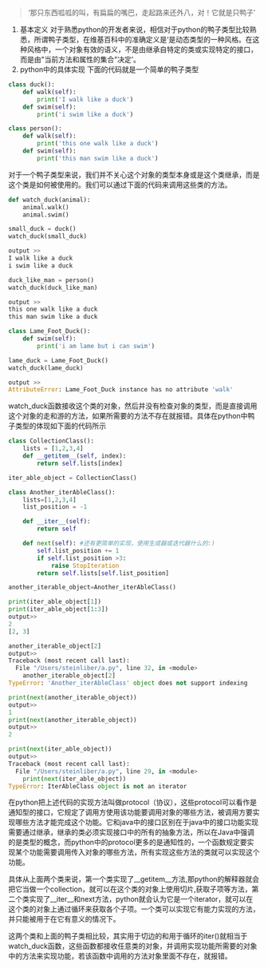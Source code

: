 > ‘那只东西呱呱的叫，有扁扁的嘴巴，走起路来还外八，对！它就是只鸭子’

1. 基本定义 对于熟悉python的开发者来说，相信对于python的鸭子类型比较熟悉，所谓鸭子类型，在维基百科中的准确定义是‘是动态类型的一种风格。在这种风格中，一个对象有效的语义，不是由继承自特定的类或实现特定的接口，而是由"当前方法和属性的集合"决定’。
2. python中的具体实现 下面的代码就是一个简单的鸭子类型

```python
class duck():
    def walk(self):
        print('I walk like a duck')
    def swim(self):
        print('i swim like a duck')

class person():
    def walk(self):
        print('this one walk like a duck') 
    def swim(self):
        print('this man swim like a duck')
```

对于一个鸭子类型来说，我们并不关心这个对象的类型本身或是这个类继承，而是这个类是如何被使用的。我们可以通过下面的代码来调用这些类的方法。

```python
def watch_duck(animal):
    animal.walk()
    animal.swim()

small_duck = duck()
watch_duck(small_duck)

output >> 
I walk like a duck
i swim like a duck

duck_like_man = person()
watch_duck(duck_like_man)

output >> 
this one walk like a duck
this man swim like a duck

class Lame_Foot_Duck():
    def swim(self):
        print('i am lame but i can swim')

lame_duck = Lame_Foot_Duck()
watch_duck(lame_duck)

output >>
AttributeError: Lame_Foot_Duck instance has no attribute 'walk'
```

watch_duck函数接收这个类的对象，然后并没有检查对象的类型，而是直接调用这个对象的走和游的方法，如果所需要的方法不存在就报错。具体在python中鸭子类型的体现如下面的代码所示

```python
class CollectionClass():
    lists = [1,2,3,4]
    def __getitem__(self, index):
        return self.lists[index]

iter_able_object = CollectionClass()

class Another_iterAbleClass():
    lists=[1,2,3,4]
    list_position = -1

    def __iter__(self):
        return self

    def next(self): #还有更简单的实现，使用生成器或迭代器什么的:)
        self.list_position += 1
        if self.list_position >3:
            raise StopIteration
        return self.lists[self.list_position]

another_iterable_object=Another_iterAbleClass()

print(iter_able_object[1])
print(iter_able_object[1:3])
output>>
2
[2, 3]

another_iterable_object[2]
output>>
Traceback (most recent call last):
  File "/Users/steinliber/a.py", line 32, in <module>
    another_iterable_object[2]
TypeError: 'Another_iterAbleClass' object does not support indexing

print(next(another_iterable_object))
output>>
1
print(next(another_iterable_object))
output>>
2

print(next(iter_able_object))
output>>
Traceback (most recent call last):
  File "/Users/steinliber/a.py", line 29, in <module>
    print(next(iter_able_object))
TypeError: IterAbleClass object is not an iterator
```

在python把上述代码的实现方法叫做protocol（协议），这些protocol可以看作是通知型的接口，它规定了调用方使用该功能要调用对象的哪些方法，被调用方要实现哪些方法才能完成这个功能。它和java中的接口区别在于java中的接口功能实现需要通过继承，继承的类必须实现接口中的所有的抽象方法，所以在Java中强调的是类型的概念，而python中的protocol更多的是通知性的，一个函数规定要实现某个功能需要调用传入对象的哪些方法，所有实现这些方法的类就可以实现这个功能。

具体从上面两个类来说，第一个类实现了__getitem__方法,那python的解释器就会把它当做一个collection，就可以在这个类的对象上使用切片,获取子项等方法，第二个类实现了__iter__和next方法，python就会认为它是一个iterator，就可以在这个类的对象上通过循环来获取各个子项。一个类可以实现它有能力实现的方法，并只能被用于在它有意义的情况下。

这两个类和上面的鸭子类相比较，其实用于切边的和用于循环的iter()就相当于watch_duck函数，这些函数都接收任意类的对象，并调用实现功能所需要的对象中的方法来实现功能，若该函数中调用的方法对象里面不存在，就报错。